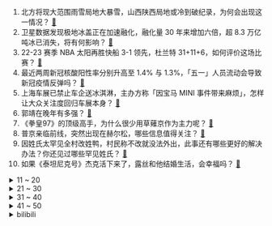 1. 北方将现大范围雨雪局地大暴雪，山西陕西局地或冷到破纪录，为何会出现这一情况？ [:link:](https://www.zhihu.com/question/597106236)
2. 卫星数据发现极地冰盖正在加速融化，融化量 30 年来增加六倍，超 8.3 万亿吨冰已消失，将有何影响？ [:link:](https://www.zhihu.com/question/597114860)
3. 22-23 赛季 NBA 太阳再胜快船 3-1 领先，杜兰特 31+11+6，如何评价这场比赛？ [:link:](https://www.zhihu.com/question/597198518)
4. 最近两周新冠核酸阳性率分别升高至 1.4% 与 1.3%，「五一」人员流动会导致新冠疫情反弹吗？ [:link:](https://www.zhihu.com/question/597106562)
5. 上海车展已禁止车企送冰淇淋，主办方称「因宝马 MINI 事件带来麻烦」，怎样让大众关注度回归车展本身？ [:link:](https://www.zhihu.com/question/597124757)
6. 郭靖在晚年有多强？ [:link:](https://www.zhihu.com/question/63833021)
7. 《拳皇97》的顶级高手，为什么很少用草薙京作为主力呢？ [:link:](https://www.zhihu.com/question/589435962)
8. 普京亲临前线，突然出现在赫尔松，哪些信息值得关注？ [:link:](https://www.zhihu.com/question/596305328)
9. 因姓氏太罕见全村改姓鸭，村民称不改就没法外出，此事还有哪些更好的解决办法？你还见过哪些罕见姓氏？ [:link:](https://www.zhihu.com/question/597087473)
10. 如果《泰坦尼克号》杰克活下来了，露丝和他结婚生活，会幸福吗？ [:link:](https://www.zhihu.com/question/566975207)
<details>
<summary>11 ~ 20</summary>

11. G7 考虑「颠覆现有的制裁模式」近乎全面禁止对俄出口，克宫回应「势必损害全球经济」，对此如何评价？ [:link:](https://www.zhihu.com/question/597101735)
12. 山西多地积雪超 20 厘米，局地降幅近 30℃，为何山西成此次强降温和暴雪重心？当地情况如何？ [:link:](https://www.zhihu.com/question/596988386)
13. 《红楼梦》中贾母把吃剩的食物赏人，为什么那些人不仅不嫌脏，还欣然接受呢？ [:link:](https://www.zhihu.com/question/564154345)
14. 作为过来人，你会给大学生哪些建议？ [:link:](https://www.zhihu.com/question/451670971)
15. 在家里放冰柜是一种怎样的体验？ [:link:](https://www.zhihu.com/question/285191179)
16. 多地中小银行密集调降存款利率，为何出现存款利率「调降潮」？国有四大行会降低存款利率吗？ [:link:](https://www.zhihu.com/question/597096718)
17. 《灌篮高手》中，仙道为什么如此看重樱木花道？ [:link:](https://www.zhihu.com/question/396935617)
18. 22-23 赛季 NBA 尼克斯 99:79 骑士，总分 2:1，布伦森 21+6，如何评价这场比赛？ [:link:](https://www.zhihu.com/question/597082936)
19. 跑步的愉悦感来自于什么？ [:link:](https://www.zhihu.com/question/574652225)
20. 如何评价范伟、秦昊、陈明昊等主演的悬疑剧《漫长的季节》？ [:link:](https://www.zhihu.com/question/596252237)
</details>
<details>
<summary>21 ~ 30</summary>

21. 考研老是学不下去该怎么办？ [:link:](https://www.zhihu.com/question/594228277)
22. 独立开发者都使用了哪些技术栈？ [:link:](https://www.zhihu.com/question/582771512)
23. 如何挑选一台适合自己的新能源汽车？ [:link:](https://www.zhihu.com/question/594315967)
24. 如何评价《明日方舟》四周年特别直播节目？ [:link:](https://www.zhihu.com/question/596970255)
25. 我打算购买一些厨房小家电，有什么值得推荐的吗？ [:link:](https://www.zhihu.com/question/584235870)
26. 有哪些经常被误解的法律格言或法律谚语？ [:link:](https://www.zhihu.com/question/383772087)
27. 湘北VS山王一战，谁才是MVP？ [:link:](https://www.zhihu.com/question/52263433)
28. 2023年预算1.2w以内装机配置有什么推荐？ [:link:](https://www.zhihu.com/question/590674790)
29. 预算不多，有什么又特别又实用而且「老少皆宜」的礼物？ [:link:](https://www.zhihu.com/question/596553521)
30. 继深圳各银行或不再执行二手房参考价后，已有中介显示业主真实报价，「告别」二手房参考价的主要原因是什么？ [:link:](https://www.zhihu.com/question/596898872)
</details>
<details>
<summary>31 ~ 40</summary>

31. 国产安卓UI大变迁，这次升级的ColorOS 13.1系统能让老用户狂喜吗？有哪些亮点？ [:link:](https://www.zhihu.com/question/596992508)
32. 生病了挂不到专家号时怎么办？ [:link:](https://www.zhihu.com/question/596999093)
33. mRNA 疫苗的下一站是成为攻克癌症的癌症疫苗吗？癌症疫苗是什么？它离进入实用还有多远？ [:link:](https://www.zhihu.com/question/596878312)
34. 自己做饭，在家如何快速吃上一口热饭？ [:link:](https://www.zhihu.com/question/596549101)
35. 自嗨锅推出「176 万致富款花蛤粉」被指侮辱死者，被罚 80 万，如何看待此事？ [:link:](https://www.zhihu.com/question/596360875)
36. 婴儿假哭要抱起来哄，还是放任不管? [:link:](https://www.zhihu.com/question/591156107)
37. 你听过小朋友说的最有趣的话是什么？ [:link:](https://www.zhihu.com/question/595299967)
38. 瑞幸罚员工抄写顾客差评 100 遍，客服回应「是对顾客负责」，如何看待该方式？此类处罚行为算不算违法？ [:link:](https://www.zhihu.com/question/597118528)
39. 海外有哪些让你感到震撼的城市建筑？ [:link:](https://www.zhihu.com/question/592475240)
40. 如何看待上海车展上首次问世的车载「隐形雷达」，将会给汽车行业将会带来哪些影响？ [:link:](https://www.zhihu.com/question/596975160)
</details>
<details>
<summary>41 ~ 50</summary>

41. 从剧本角度看，动画电影《灌篮高手》选择以宫城良田为主视角展开合适吗，是否有更好的选择？ [:link:](https://www.zhihu.com/question/596973024)
42. 有哪些不贵的小东西，意外地极大提升了生活的幸福感？ [:link:](https://www.zhihu.com/question/596536932)
43. 有哪些错过了「早发现早治疗」机会的皮肤疾病令你追悔莫及？ [:link:](https://www.zhihu.com/question/596999000)
44. 外貌上的自卑，怎么克服？ [:link:](https://www.zhihu.com/question/593384038)
45. 除了方特、迪士尼、环球影城，国内还有哪些好玩的游乐园？ [:link:](https://www.zhihu.com/question/595705836)
46. 因纪录片里把埃及艳后变黑人，网飞被起诉「篡改历史」，主创回应「黑人皇后的故事数不胜数」，对此如何评价？ [:link:](https://www.zhihu.com/question/596733367)
47. 《灌篮高手》票房两天破两亿，二手平台周边商品挂量暴涨 261%，它为何能经久不衰？对国漫创作有何启示？ [:link:](https://www.zhihu.com/question/597089960)
48. 今天是世界地球日，有没有喜欢大熊猫的朋友，可以一人说一个大熊猫的冷科普吗？ [:link:](https://www.zhihu.com/question/596312141)
49. 为什么要在奶牛身上挖一个洞？ [:link:](https://www.zhihu.com/question/596521307)
50. 为什么有很多人拒绝使用全面屏手势操作? [:link:](https://www.zhihu.com/question/327054955)
</details><details>
<summary>bilibili</summary>

1. 史上最离谱随机挑战！我们居然随机到去找华晨宇蹭饭！！！ [:link:](//www.bilibili.com/video/BV1HL411v7CX)
2. 以戏渡人，90岁济公爷爷的人生旅程。【游本昌】 [:link:](//www.bilibili.com/video/BV1go4y1b7Lz)
3. 足球是这么踢的？？？？？ [:link:](//www.bilibili.com/video/BV1dv4y177kB)
4. gang丝球，全款拿下 [:link:](//www.bilibili.com/video/BV1bh411j7T9)
5. 手机炸弹 [:link:](//www.bilibili.com/video/BV1BT411n76q)
6. 谁能获得三枚苏沃洛夫勋章？【小约翰】 [:link:](//www.bilibili.com/video/BV1Qv4y177CS)
7. 【冰冰vlog.008】春天的最后一个节气，以狼狈出海来告别 [:link:](//www.bilibili.com/video/BV1Sh4y1H75z)
8. 什么队啊还要娘娘亲自排 [:link:](//www.bilibili.com/video/BV1wk4y1Y7Ce)
9. 什么节目还得让我上去整节目…… [:link:](//www.bilibili.com/video/BV1DM4y1y7AQ)
10. 退网一年，我治好了精神内耗。 [:link:](//www.bilibili.com/video/BV1x24y1c7aw)
<details>
<summary>11 ~ 20</summary>

11. 【老番茄/母哥】老番茄求婚现场全程！！太甜啦！！！ [:link:](//www.bilibili.com/video/BV1xh4y1p7K4)
12. 不是吧，真的捡到猫了家人们 [:link:](//www.bilibili.com/video/BV1sM411V7Xb)
13. 宁管这叫刮刮乐？ [:link:](//www.bilibili.com/video/BV12s4y1R7P3)
14. 劳斯莱斯不让我进展台，我买了一辆仰望U8！跟我一起疯狂买车吧！ [:link:](//www.bilibili.com/video/BV1xV4y1o7WP)
15. 赴汤蹈火，竭诚为民！ [:link:](//www.bilibili.com/video/BV1uV4y1o7az)
16. 有谁会拒绝看恐龙跳钢管舞呢？快艾特你有趣的好朋友(⁎⁍̴̛ᴗ⁍̴̛⁎) [:link:](//www.bilibili.com/video/BV1BT411p7in)
17. 直面危机，星穹铁道做了一个艰难的决定 [:link:](//www.bilibili.com/video/BV1ho4y1j7Ps)
18. 自制羊驼烤肠机 [:link:](//www.bilibili.com/video/BV16k4y1e7w3)
19. 【36氪】我用AI开了家“假”淘宝店，居然真的有人下单？ [:link:](//www.bilibili.com/video/BV15v4y1E7zV)
20. “可后来，我只曾在梦里见过这支摇” [:link:](//www.bilibili.com/video/BV1Fg4y1M7dc)
</details>
<details>
<summary>21 ~ 30</summary>

21. 「三千娑世御咏歌-演绎版」：《原神》须弥2 OST宣传MV [:link:](//www.bilibili.com/video/BV1Xh4y1H72Q)
22. 【真 我的世界】三个和尚但喝水难度鬼畜级 [:link:](//www.bilibili.com/video/BV1Ph4y1p7ky)
23. ⚡️ 原 来 它 们 会 说 话 ⚡️ [:link:](//www.bilibili.com/video/BV1fa4y1P7LW)
24. 《明日方舟》四周年庆典活动宣传pv [:link:](//www.bilibili.com/video/BV1DM411V72x)
25. 超越人眼极限！3000帧超清慢放昆虫起飞的神奇瞬间 [:link:](//www.bilibili.com/video/BV1ua4y1P7aR)
26. 探秘纽约最贵餐厅！一顿饭吃了1200美金！！到底吃了点啥？ [:link:](//www.bilibili.com/video/BV1Ms4y1A7eJ)
27. 天价海胆专门店，图文不符不能忍！【凭啥这么贵ep59- 胆道】 [:link:](//www.bilibili.com/video/BV1Ws4y1A7ha)
28. 当重庆小学生采访中国科学家，笑得我鼻涕泡都出来了… [:link:](//www.bilibili.com/video/BV1Tc411J7AX)
29. 【偏科】“没人比我更了解偏科” [:link:](//www.bilibili.com/video/BV1tg4y1M7AH)
30. 【烂活电竞45】JDG春决夺魁！MSI赛力大盘点！转会期风云突变！ [:link:](//www.bilibili.com/video/BV1nm4y1y7o2)
</details>
<details>
<summary>31 ~ 40</summary>

31. 猫 咪 大 对 决 [:link:](//www.bilibili.com/video/BV13V4y1o7T1)
32. 对不起，我晚到的淄博二刷来了！因内容过于丰富，感情过于浓郁，请考虑好再去！ [:link:](//www.bilibili.com/video/BV1To4y1b7xZ)
33. 见你即是春天 [:link:](//www.bilibili.com/video/BV1tm4y127ys)
34. 坤  坤  直  面  过  去 [:link:](//www.bilibili.com/video/BV1CM411L7Ru)
35. 农村白事上的《老鼠娶亲》诡异又喜庆 [:link:](//www.bilibili.com/video/BV1Us4y1w7AA)
36. 灭霸打了个响指你的嘴都是硬的 [:link:](//www.bilibili.com/video/BV1Am4y127FZ)
37. 华晨宇《美好的事可不可以发生在我身上》声生不息·宝岛季 [:link:](//www.bilibili.com/video/BV1ac411H7uc)
38. 友好又搞怪的生活小技巧 [:link:](//www.bilibili.com/video/BV1ov4y177Yj)
39. 用十多斤白银，打造了一个完整的苗族头饰 [:link:](//www.bilibili.com/video/BV16c411n75c)
40. 瘦脸和脖子最好的运动，值得尝试 [:link:](//www.bilibili.com/video/BV1LX4y167XQ)
</details>
<details>
<summary>41 ~ 50</summary>

41. 这个视频我囤了一年！ [:link:](//www.bilibili.com/video/BV1Hk4y1Y76z)
42. 《 赶 海 2.0》 [:link:](//www.bilibili.com/video/BV15o4y1b77m)
43. This light [:link:](//www.bilibili.com/video/BV1Xo4y1t7ms)
44. 别只会“哇”！这些才是中文的神级表达 [:link:](//www.bilibili.com/video/BV1Bo4y1j7kK)
45. 画面真实到被质疑造假？拟真度夸张的游戏《Unrecord》预告片 [:link:](//www.bilibili.com/video/BV15M41157sf)
46. 仅花300元买Y9000P同款副屏？DIY副屏行业调查报告 [:link:](//www.bilibili.com/video/BV1Dv4y177Fu)
47. 养500只猫狗是什么体验！ [:link:](//www.bilibili.com/video/BV1gP411S7xv)
48. Sou「灰カラ」MV【原神同人曲】 [:link:](//www.bilibili.com/video/BV1es4y1d7Gu)
49. 高手对话，往往只有几秒钟反应时间，张仲平整合资源的时候，让三方都非常体面，说的话也是天衣无缝。#为人处世 # [:link:](//www.bilibili.com/video/BV1za4y1P7vq)
50. 500块订的酒店一夜之间变成1600了！ [:link:](//www.bilibili.com/video/BV1Rm4y1172r)
</details>
<details>
<summary>51 ~ 60</summary>

51. 国籍一换，点赞百万！全是科技与狠活 [:link:](//www.bilibili.com/video/BV1bX4y167Zr)
52. 合作游戏？合作个屁！！！ [:link:](//www.bilibili.com/video/BV1no4y1j76m)
53. 国宾馆冰棍儿真来了，1965年老隐爷爷接待民国代总统李宗仁时就上它 [:link:](//www.bilibili.com/video/BV1Ac411H7Vy)
54. 如果说我是认真的，那你呢？ [:link:](//www.bilibili.com/video/BV1LT411n7RA)
55. 网络高中生 VS 现实高中生 [:link:](//www.bilibili.com/video/BV1yP411S7Km)
56. 【鱼肉肉】一只野生姬小满･֊･ [:link:](//www.bilibili.com/video/BV1Pm4y127vM)
57. 怀疑宁财神喝醉以后写出的离奇故事《大笑江湖》！当年这部电影还挺火的... [:link:](//www.bilibili.com/video/BV1XL411e7d1)
58. 上头送粉丝满命纳西妲，不仅丢了阳寿还被观众笑了半天…真的抽象！ [:link:](//www.bilibili.com/video/BV1hT411p7jQ)
59. 挑战海外爆火两年半招式——DNA [:link:](//www.bilibili.com/video/BV1pc411H7x9)
60. 炸裂说唱《泰 裤 辣》 [:link:](//www.bilibili.com/video/BV1rh4y1H7yT)
</details>
<details>
<summary>61 ~ 70</summary>

61. 海 鲜 饭 天 花 板 [:link:](//www.bilibili.com/video/BV1Js4y1d7Fn)
62. 厨师长一镜分享“青椒炒肉丝”的门门道道，收藏并学习起来 [:link:](//www.bilibili.com/video/BV1GM41157Hz)
63. 和好朋友的对象聊天有多尴尬 [:link:](//www.bilibili.com/video/BV1tL411v7tv)
64. 文化人吵架 [:link:](//www.bilibili.com/video/BV1th411j7Zp)
65. 探秘全世界最贵的汤！一碗流传了2500年的汤到底什么味道？ [:link:](//www.bilibili.com/video/BV12T411p7nf)
66. 影史电影标杆！因为这部影片，很多人把狐狸当老公 [:link:](//www.bilibili.com/video/BV19k4y1a7Pv)
67. 《世界读书日 可以不读书》 | 罗翔给不读书人的「书」单 [:link:](//www.bilibili.com/video/BV1Qk4y1a7tz)
68. 骑行去新疆，买了一大堆水和食物准备穿越柴达木盆地，夜晚露营戈壁滩上 [:link:](//www.bilibili.com/video/BV12m4y127Gi)
69. 闭关3个月只为重现遗失的山海经世界，但预告片。。。【狂想山海经】 [:link:](//www.bilibili.com/video/BV13M4y1a7ib)
70. 一份麻婆豆腐要480？哪来的勇气敢卖这么贵？ [:link:](//www.bilibili.com/video/BV1Xh411E7p3)
</details>
<details>
<summary>71 ~ 80</summary>

71. 决定了，开一家女士理发店 [:link:](//www.bilibili.com/video/BV1KV4y1f75p)
72. 555 [:link:](//www.bilibili.com/video/BV1pm4y1B7zx)
73. 【崩坏3】⚡你能忍受鸭鸭们的洗脑么⚡ᗜ ‸ ᗜ⚡ [:link:](//www.bilibili.com/video/BV1UM4y1h7T6)
74. 婚纱店里总是能看到一些暗暗爆发的婆媳矛盾！看销冠如何为准新娘争取“穿衣自由”！！ [:link:](//www.bilibili.com/video/BV1PP411U7F9)
75. 别人做车展，我们做冰淇淋展~ [:link:](//www.bilibili.com/video/BV19o4y1t7J6)
76. 【愚人号复刻】SN全关卡 摆完挂机 简单好抄（包含SN-1至SN-EX-8突袭至SN-S-5） [:link:](//www.bilibili.com/video/BV1C24y1c7YL)
77. 【基德】星舰意味着什么？ [:link:](//www.bilibili.com/video/BV1eT411n7vs)
78. 马可：我跟铁根学的 [:link:](//www.bilibili.com/video/BV1fM4y1h7vu)
79. 当你把台球练到极致 7.0 [:link:](//www.bilibili.com/video/BV1Mv4y1E7tq)
80. 新皮肤能多放几枚火箭出来，这不过分吧？ [:link:](//www.bilibili.com/video/BV1Ah411E7uL)
</details>
<details>
<summary>81 ~ 90</summary>

81. 他是懂投影仪的 [:link:](//www.bilibili.com/video/BV1hc411H7LM)
82. 《侏 儒 狨 猴：舌 尖 上 的 南 美 洲》 [:link:](//www.bilibili.com/video/BV1Dh4y1H77r)
83. 你有经历什么让你觉得美好的事情吗？ [:link:](//www.bilibili.com/video/BV1xo4y1b7Fy)
84. 有卧龙的地方 必有凤雏！！！ [:link:](//www.bilibili.com/video/BV1sV4y1f7G1)
85. 《不为谁而作的歌》唱给每一个勇敢追梦的你｜马嘉祺X艾薇【声生不息宝岛季】 [:link:](//www.bilibili.com/video/BV1hM411L7gX)
86. 键盘终于被我拍坏了！ [:link:](//www.bilibili.com/video/BV1Vs4y1d7Rq)
87. 看到结尾！ [:link:](//www.bilibili.com/video/BV12s4y1A7XQ)
88. 发动机里的一窝猫 [:link:](//www.bilibili.com/video/BV1qh411E79E)
89. 看完今年五一的调休通知，我人快没了【雪鸡观察局168】 [:link:](//www.bilibili.com/video/BV1nc411J7jj)
90. 锐评新游 鸣潮首测 把我笑拉了的高质量游戏 今年没这么乐过 [:link:](//www.bilibili.com/video/BV1sX4y1B71C)
</details>
<details>
<summary>91 ~ 100</summary>

91. 拳打卡扎菲脚踢阿明！石家庄西点能不能培养出非洲名将？ [:link:](//www.bilibili.com/video/BV15h411E7eC)
92. 雪distance，泰裤辣，格局太MINI都是什么梗？【断网补全计划3】 [:link:](//www.bilibili.com/video/BV1LV4y1o7my)
93. 小呆呆之拒绝道德绑架 [:link:](//www.bilibili.com/video/BV1qh4y1H7WK)
94. 号角：什么都拍只会害了你😡 [:link:](//www.bilibili.com/video/BV1oa4y1P7jY)
95. 重庆最炸的一次粉丝礼物开箱！！！ [:link:](//www.bilibili.com/video/BV1Fk4y1Y7xU)
96. 真实事件，医学史上的奇迹，沉睡30年的植物人醒来会做先做什么 [:link:](//www.bilibili.com/video/BV13k4y1J7UQ)
97. 学生时代才有的咳嗽 [:link:](//www.bilibili.com/video/BV19s4y1w73g)
98. 四个小乞丐捡到婴儿，婴儿天生神力，长大后竟然成为战神 [:link:](//www.bilibili.com/video/BV1rg4y1j73S)
99. 在现实中！成为一名狙击手是什么体验！？ [:link:](//www.bilibili.com/video/BV16M411V7xG)
100. 自助串串仨战士1100根破自己的记录 [:link:](//www.bilibili.com/video/BV1xv4y1E72Z)
</details></details>